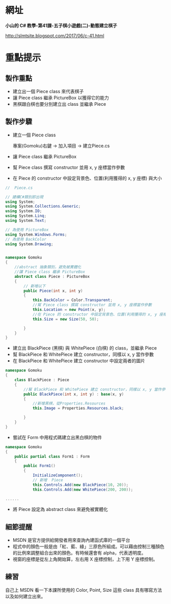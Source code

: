# 網址

**小山的 C# 教學-第41課-五子棋小遊戲(二)-動態建立棋子**

http://slmtsite.blogspot.com/2017/06/c-41.html

# 重點提示

## 製作重點

* 建立出一個 Piece class 來代表棋子
* 讓 Piece class 繼承 PictureBox 以獲得它的能力
* 黑棋跟白棋也要分別建立出 class 並繼承 Piece

## 製作步驟

* 建立一個 Piece class

    專案(Gomoku)右鍵 -> 加入項目 -> 建立Piece.cs
    
* 讓 Piece class 繼承 PictureBox
* 幫 Piece class 撰寫 constructor 並用 x, y 座標當作參數
* 在 Piece 的 constructor 中設定背景色、位置(利用獲得的 x, y 座標) 與大小

```c#
//  Piece.cs

// 建構C#類別即出現
using System;
using System.Collections.Generic;
using System.IO;
using System.Linq;
using System.Text;

// 為使用 PictureBox
using System.Windows.Forms;
// 為使用 BackColor
using System.Drawing;


namespace Gomoku
{
    //abstract 抽象類別，避免被實體化
    //讓 Piece class 繼承 PictureBox
    abstract class Piece : PictureBox
    {
        // 新增以下
        public Piece(int x, int y)
        {
            this.BackColor = Color.Transparent;
            //幫 Piece class 撰寫 constructor 並用 x, y 座標當作參數
            this.Location = new Point(x, y);
            //在 Piece 的 constructor 中設定背景色、位置(利用獲得的 x, y 座標) 與大小
            this.Size = new Size(50, 50);

        }
    }
}


```


* 建立出 BlackPiece (黑棋) 與 WhitePiece (白棋) 的 class，並繼承 Piece
* 幫 BlackPiece 和 WhitePiece 建立 constructor，同樣以 x, y 當作參數
* 在 BlackPiece 和 WhitePiece 建立 constructor 中設定兩者的圖片


```C#
namespace Gomoku
{
    class BlackPiece : Piece
    {
        //幫 BlackPiece 和 WhitePiece 建立 constructor，同樣以 x, y 當作參數
        public BlackPiece(int x, int y) : base(x, y)
        {
            //新增黑棋，從Properties.Resources
            this.Image = Properties.Resources.black;

        }
    }
}

```



* 嘗試在 Form 中用程式碼建立出黑白棋的物件

```C#
namespace Gomoku
{
    public partial class Form1 : Form
    {
        public Form1()
        {
            InitializeComponent();
            // 新增  Piece
            this.Controls.Add(new BlackPiece(10, 20));
            this.Controls.Add(new WhitePiece(200, 200));
    
......

```



* 將 Piece 設定為 abstract class 來避免被實體化

## 細節提醒

* MSDN 是官方提供給開發者用來查詢內建函式庫的一個平台
* 程式中的顏色一般是由「紅、藍、綠」三原色所組成。可以藉由控制三種顏色的比例來調整組合出來的顏色。有時候還會有 alpha，代表透明度。
* 視窗的座標是從左上角開始算，左右用 X 座標控制，上下用 Y 座標控制。

## 練習

自己上 MSDN 看一下本課所使用的 Color, Point, Size 這些 class 具有哪寫方法以及如何建立出來。








